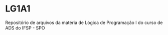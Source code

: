 # LG1A1
Repositório de arquivos da matéria de Lógica de Programação I do curso de ADS do IFSP - SPO
